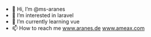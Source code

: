 - 👋 Hi, I’m @ms-aranes
- 👀 I’m interested in laravel
- 🌱 I’m currently learning vue
- 📫 How to reach me www.aranes.de www.ameax.com

<!---
ms-aranes/ms-aranes is a ✨ special ✨ repository because its `README.md` (this file) appears on your GitHub profile.
You can click the Preview link to take a look at your changes.
--->
